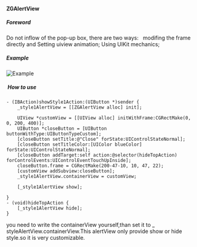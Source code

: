 #### ZGAlertView

##### Foreword
Do not inflow of the pop-up box, there are two ways:   modifing the frame directly and Setting uiview animation; Using UIKit mechanics;

##### Example
![Example](https://ooo.0o0.ooo/2017/02/08/589ae830c5bf1.gif)

#####  How to use
```
- (IBAction)showStyle1Action:(UIButton *)sender {
    _style1AlertView = [[ZGAlertView alloc] init];
    
    UIView *customView = [[UIView alloc] initWithFrame:CGRectMake(0, 0, 200, 400)];
    UIButton *closeButton = [UIButton buttonWithType:UIButtonTypeCustom];
    [closeButton setTitle:@"Close" forState:UIControlStateNormal];
    [closeButton setTitleColor:[UIColor blueColor] forState:UIControlStateNormal];
    [closeButton addTarget:self action:@selector(hideTopAction) forControlEvents:UIControlEventTouchUpInside];
    closeButton.frame = CGRectMake(200-47-10, 10, 47, 22);
    [customView addSubview:closeButton];
    _style1AlertView.containerView = customView;
    
    [_style1AlertView show];
    
}
- (void)hideTopAction {
    [_style1AlertView hide];
}
```
you need to write the containerView yourself,than set it to _ styleAlertView.containerView.This alertView only provide show or hide style.so it is very customizable.
